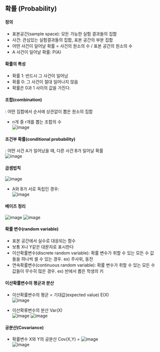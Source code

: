 ## 확률 (Probability)

#### 정의
- 표본공간(sample space): 모든 가능한 실험 결과들의 집합
- 사건: 관심있는 실험결과들의 집합, 표본 공간의 부분 집합
- 어떤 사건이 일어날 확률 = 사건의 원소의 수 / 표본 공간의 원소의 수
- A 사건이 일어날 확률: P(A)

#### 확률의 특성
- 확률 1: 반드시 그 사건이 일어남
- 확률 0: 그 사건이 절대 일어나지 않음
- 확률은 0과 1 사이의 값을 가진다.

#### 조합(combination)
: 어떤 집합에서 순서에 상관없이 뽑은 원소의 집합
- n개 중 r개를 뽑는 조합의 수   
![image](https://user-images.githubusercontent.com/59414764/125580554-2c206009-e0ad-4ce0-8679-76fd0f1a2776.png)

#### 조건부 확률(conditional probability)
: 어떤 사건 A가 일어났을 때, 다른 사건 B가 일어날 확률   
![image](https://user-images.githubusercontent.com/59414764/125590746-206e31b5-2433-430c-85c6-997017fca8f7.png)

#### 곱셈법칙    
![image](https://user-images.githubusercontent.com/59414764/125591039-dffa3c25-8700-4eb1-a6c3-bb5747c2b3f7.png)
- A와 B가 서로 독립인 경우:   
![image](https://user-images.githubusercontent.com/59414764/125591165-3a870422-8e9b-4f5c-942e-768964661e3f.png)

#### 베이즈 정리
![image](https://user-images.githubusercontent.com/59414764/125594917-fa7c9087-df65-45f2-ad05-f94d00b4f834.png)
![image](https://user-images.githubusercontent.com/59414764/125594986-217a7dcb-8886-4bba-a0db-e685d4d7a320.png)

#### 확률 변수(random variable)
- 표본 공간에서 실수로 대응되는 함수
- 보통 X나 Y같은 대문자로 표시한다
- 이산확률변수(discrete random variable): 확률 변수가 취할 수 있는 모든 수 값들을 하나씩 셀 수 있는 경우. ex) 주사위, 동전
- 연속확률변수(continuous random variable): 확률 변수가 취할 수 있는 모든 수 값들이 무수히 많은 경우. ex) 반에서 뽑은 학생의 키

#### 이산확률변수의 평균과 분산
- 이산확률변수의 평균 = 기대값(expected value) E(X)   
![image](https://user-images.githubusercontent.com/59414764/125601089-21888c0b-aeb5-4246-a913-056c43608943.png)   

- 이산확류변수의 분산 Var(X)   
![image](https://user-images.githubusercontent.com/59414764/125601722-ad7fc5c0-c3d5-46e4-9e09-c01e85b04883.png)
![image](https://user-images.githubusercontent.com/59414764/125603471-2f243cc1-84ca-4655-9010-eaea0ce74fad.png)

#### 공분산(Covariance)
- 확률변수 X와 Y의 공분산 Cov(X,Y) = ![image](https://user-images.githubusercontent.com/59414764/125606239-f7b7135b-ab6a-4278-9c00-551547c96d94.png)   
![image](https://user-images.githubusercontent.com/59414764/125606774-e1bfebbf-50be-4091-a6b5-56b6b857ceca.png)

